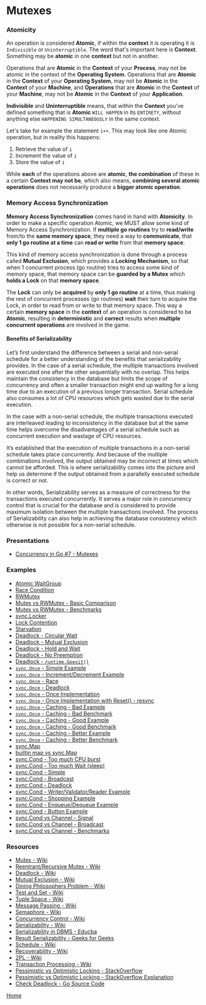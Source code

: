 # Mutexes

### Atomicity

An operation is considered **Atomic**, if within the **context** it is operating it is `Indivisible` or `Uninterruptible`.
The word that's important here is **Context**. Something may be **atomic** in one **context** but not in another.

Operations that are **Atomic** in the **Context** of your **Process**, may not be atomic in the context of the **Operating System**.
Operations that are **Atomic** in the **Context** of your **Operating System**, may not be **Atomic** in the **Context** of your **Machine**,
and **Operations** that are **Atomic** in the **Context** of your **Machine**, may not be **Atomic** in the **Context** of your **Application**.

**Indivisible** and **Uninterruptible** means, that within the **Context** you've defined something that is **Atomic**
`WILL HAPPEN` in its `ENTIRETY`, without anything else `HAPPENING SIMULTANEOUSLY` in the same context.

Let's take for example the statement `i++`. This may look like one Atomic operation, but in reality this happens:

1. Retrieve the value of `i`
2. Increment the value of `i`
3. Store the value of `i`

While **each** of the operations above are **atomic**, **the combination** of these in a certain **Context may not be**,
which also means, **combining several atomic operations** does not necessarily produce a **bigger atomic operation**.

### Memory Access Synchronization

**Memory Access Synchronization** comes hand in hand with **Atomicity**. In order to make a specific operation Atomic,
we MUST allow some kind of Memory Access Synchronization. If **multiple go routines** try to **read/write** from/to the **same
memory space**, they need a way to **communicate**, that **only 1 go routine at a time** can **read or write** from that **memory space**.

This kind of memory access synchronization is done through a process called **Mutual Exclusion**, which provides a **Locking
Mechanism**, so that when 1 concurrent process (go routine) tries to access some kind of memory space, that memory space
can be **guarded by a Mutex** which **holds a Lock** on that **memory space**.

The **Lock** can only be **acquired** by **only 1 go routine** at a time, thus making the rest of concurrent processes (go routines)
**wait** their turn to acquire the Lock, in order to read from or write to that memory space. This way a certain **memory
space** in the **context** of an operation is considered to be **Atomic**, resulting in **deterministic** and **correct** results when
**multiple concurrent operations** are involved in the game.

#### Benefits of Serializability

Let’s first understand the difference between a serial and non-serial schedule for a better understanding of the benefits
that serializability provides. In the case of a serial schedule, the multiple transactions involved are executed one
after the other sequentially with no overlap. This helps maintain the consistency in the database but limits the scope
of concurrency and often a smaller transaction might end up waiting for a long time due to an execution of a previous
longer transaction. Serial schedule also consumes a lot of CPU resources which gets wasted due to the serial execution.

In the case with a non-serial schedule, the multiple transactions executed are interleaved leading to inconsistency in
the database but at the same time helps overcome the disadvantages of a serial schedule such as concurrent execution
and wastage of CPU resources.

It’s established that the execution of multiple transactions in a non-serial schedule takes place concurrently.
And because of the multiple combinations involved, the output obtained may be incorrect at times which cannot be afforded.
This is where serializability comes into the picture and help us determine if the output obtained from a parallelly
executed schedule is correct or not.

In other words, Serializability serves as a measure of correctness for the transactions executed concurrently.
It serves a major role in concurrency control that is crucial for the database and is considered to provide
maximum isolation between the multiple transactions involved. The process of Serializability can also help in achieving
the database consistency which otherwise is not possible for a non-serial schedule.

### Presentations

- [Concurrency in Go #7 - Mutexes](https://github.com/golang-basics/concurrency/raw/master/presentations/7_mutexes)

### Examples

- [Atomic WaitGroup](https://github.com/golang-basics/concurrency/blob/master/mutexes/atomic-waitgroup/main.go)
- [Race Condition](https://github.com/golang-basics/concurrency/blob/master/mutexes/race-condition/main.go)
- [RWMutex](https://github.com/golang-basics/concurrency/blob/master/mutexes/read-write/main.go)
- [Mutex vs RWMutex - Basic Comparison](https://github.com/golang-basics/concurrency/blob/master/mutexes/mutex-vs-rwmutex/basic/main.go)
- [Mutex vs RWMutex - Benchmarks](https://github.com/golang-basics/concurrency/blob/master/mutexes/mutex-vs-rwmutex/benchmarks/mutex_vs_rwmutex_test.go)
- [sync.Locker](https://github.com/golang-basics/concurrency/blob/master/mutexes/mutex-vs-rwmutex/synclocker/main.go)
- [Lock Contention](https://github.com/golang-basics/concurrency/blob/master/mutexes/lock-contention/main.go)
- [Starvation](https://github.com/golang-basics/concurrency/blob/master/mutexes/starvation/main.go)
- [Deadlock - Circular Wait](https://github.com/golang-basics/concurrency/blob/master/mutexes/deadlocks/circular-wait/main.go)
- [Deadlock - Mutual Exclusion](https://github.com/golang-basics/concurrency/blob/master/mutexes/deadlocks/mutual-exclusion/main.go)
- [Deadlock - Hold and Wait](https://github.com/golang-basics/concurrency/blob/master/mutexes/deadlocks/hold-and-wait/main.go)
- [Deadlock - No Preemption](https://github.com/golang-basics/concurrency/blob/master/mutexes/deadlocks/no-preemption/main.go)
- [Deadlock - `runtime.Goexit()`](https://github.com/golang-basics/concurrency/blob/master/mutexes/deadlocks/goexit/main.go)
- [`sync.Once` - Simple Example](https://github.com/golang-basics/concurrency/blob/master/mutexes/once/simple/main.go)
- [`sync.Once` - Increment/Decrement Example](https://github.com/golang-basics/concurrency/blob/master/mutexes/once/inc-dec/main.go)
- [`sync.Once` - Race](https://github.com/golang-basics/concurrency/blob/master/mutexes/once/race/main.go)
- [`sync.Once` - Deadlock](https://github.com/golang-basics/concurrency/blob/master/mutexes/once/deadlock/main.go)
- [`sync.Once` - Once Implementation](https://github.com/golang-basics/concurrency/blob/master/mutexes/once/once-implementation/main.go)
- [`sync.Once` - Once Implementation with Reset() - resync](https://github.com/golang-basics/concurrency/blob/master/mutexes/once/resync/main.go)
- [`sync.Once` - Caching - Bad Example](https://github.com/golang-basics/concurrency/blob/master/mutexes/once/caching/bad/main.go)
- [`sync.Once` - Caching - Bad Benchmark](https://github.com/golang-basics/concurrency/blob/master/mutexes/once/caching/bad/bad_test.go)
- [`sync.Once` - Caching - Good Example](https://github.com/golang-basics/concurrency/blob/master/mutexes/once/caching/good/main.go)
- [`sync.Once` - Caching - Good Benchmark](https://github.com/golang-basics/concurrency/blob/master/mutexes/once/caching/good/good_test.go)
- [`sync.Once` - Caching - Better Example](https://github.com/golang-basics/concurrency/blob/master/mutexes/once/caching/better/main.go)
- [`sync.Once` - Caching - Better Benchmark](https://github.com/golang-basics/concurrency/blob/master/mutexes/once/caching/better/better_test.go)
- [sync.Map](https://github.com/golang-basics/concurrency/blob/master/mutexes/syncmap/main.go)
- [builtin map vs sync.Map](https://github.com/golang-basics/concurrency/blob/master/mutexes/builtinmap-vs-syncmap/builtinmap_vs_syncmap_test.go)
- [sync.Cond - Too much CPU burst](https://github.com/golang-basics/concurrency/blob/master/mutexes/cond/too-much-cpu/main.go)
- [sync.Cond - Too much Wait (sleep)](https://github.com/golang-basics/concurrency/blob/master/mutexes/cond/too-much-cpu/main.go)
- [sync.Cond - Simple](https://github.com/golang-basics/concurrency/blob/master/mutexes/cond/simple/main.go)
- [sync.Cond - Broadcast](https://github.com/golang-basics/concurrency/blob/master/mutexes/cond/broadcast/main.go)
- [sync.Cond - Deadlock](https://github.com/golang-basics/concurrency/blob/master/mutexes/cond/deadlock/main.go)
- [sync.Cond - Writer/Validator/Reader Example](https://github.com/golang-basics/concurrency/blob/master/mutexes/cond/writer-validator-reader/main.go)
- [sync.Cond - Shopping Example](https://github.com/golang-basics/concurrency/blob/master/mutexes/cond/shopping/main.go)
- [sync.Cond - Enqueue/Dequeue Example](https://github.com/golang-basics/concurrency/blob/master/mutexes/cond/enqueue-dequeue/main.go)
- [sync.Cond - Button Example](https://github.com/golang-basics/concurrency/blob/master/mutexes/cond/enqueue-dequeue/main.go)
- [sync.Cond vs Channel - Signal](https://github.com/golang-basics/concurrency/blob/master/mutexes/cond/cond-vs-channel/signal/main.go)
- [sync.Cond vs Channel - Broadcast](https://github.com/golang-basics/concurrency/blob/master/mutexes/cond/cond-vs-channel/broadcast/main.go)
- [sync.Cond vs Channel - Benchmarks](https://github.com/golang-basics/concurrency/blob/master/mutexes/cond/cond-vs-channel/benchmarks/cond_vs_channel_test.go)

### Resources

- [Mutex - Wiki](https://en.wikipedia.org/wiki/Mutual_exclusion)
- [Reentrant/Recursive Mutex - Wiki](https://en.wikipedia.org/wiki/Reentrant_mutex)
- [Deadlock - Wiki](https://en.wikipedia.org/wiki/Deadlock)
- [Mutual Exclusion - Wiki](https://en.wikipedia.org/wiki/Mutual_exclusion)
- [Dining Philosophers Problem - Wiki](https://en.wikipedia.org/wiki/Dining_philosophers_problem)
- [Test and Set - Wiki](https://en.wikipedia.org/wiki/Test-and-set)
- [Tuple Space - Wiki](https://en.wikipedia.org/wiki/Tuple_space)
- [Message Passing - Wiki](https://en.wikipedia.org/wiki/Message_passing)
- [Semaphore - Wiki](https://en.wikipedia.org/wiki/Semaphore_(programming))
- [Concurrency Control - Wiki](https://en.wikipedia.org/wiki/Concurrency_control)
- [Serializability - Wiki](https://en.wikipedia.org/wiki/Serializability)
- [Serializability in DBMS - Educba](https://www.educba.com/serializability-in-dbms/)
- [Result Serializability - Geeks for Geeks](https://www.geeksforgeeks.org/result-serializability-in-dbms/)
- [Schedule - Wiki](https://en.wikipedia.org/wiki/Schedule_(computer_science))
- [Recoverability - Wiki](https://en.wikipedia.org/wiki/Schedule_(computer_science)#Recoverable)
- [2PL - Wiki](https://en.wikipedia.org/wiki/Two-phase_locking)
- [Transaction Processing - Wiki](https://en.wikipedia.org/wiki/Transaction_processing)
- [Pessimistic vs Optimistic Locking - StackOverflow](https://stackoverflow.com/questions/129329/optimistic-vs-pessimistic-locking)
- [Pessimistic vs Optimistic Locking - StackOverflow Explanation](https://stackoverflow.com/a/58952004)
- [Check Deadlock - Go Source Code](https://github.com/golang/go/blob/35ea62468bf7e3a79011c3ad713e847daa9a45a2/src/runtime/proc.go#L4159-L4233)

[Home](https://github.com/golang-basics/concurrency)
